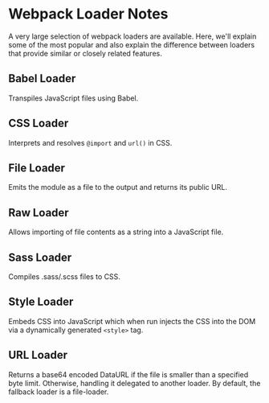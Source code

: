 # Webpack Loader Notes

A very large selection of webpack loaders are available.  Here, we'll explain
some of the most popular and also explain the difference between loaders that
provide similar or closely related features.


## Babel Loader

Transpiles JavaScript files using Babel.


## CSS Loader

Interprets and resolves `@import` and `url()` in CSS.


## File Loader

Emits the module as a file to the output and returns its public URL.


## Raw Loader

Allows importing of file contents as a string into a JavaScript file.


## Sass Loader

Compiles .sass/.scss files to CSS.


## Style Loader

Embeds CSS into JavaScript which when run injects the CSS into the DOM via a
dynamically generated `<style>` tag.


## URL Loader

Returns a base64 encoded DataURL if the file is smaller than a specified byte
limit.  Otherwise, handling it delegated to another loader.  By default, the
fallback loader is a file-loader.
